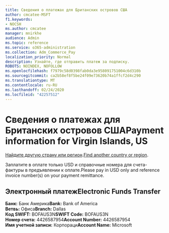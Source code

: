 ```yaml
---
title: Сведения о платежах для Британских островов США
author: cmcatee-MSFT
f1.keywords:
- NOCSH
ms.author: cmcatee
manager: mnirkhe
audience: Admin
ms.topic: reference
ms.service: o365-administration
ms.collection: Adm_Commerce_Pay
localization_priority: Normal
description: Узнайте, где отправить платеж за подписку.
ROBOTS: NOINDEX, NOFOLLOW
ms.openlocfilehash: f7979c58d0398fab0da3e958091751004c6d310b
ms.sourcegitcommit: ca2b58ef8f5be24f09e73620b74a1ffcf2d4c290
ms.translationtype: MT
ms.contentlocale: ru-RU
ms.lasthandoff: 02/24/2020
ms.locfileid: "42257512"
---
```

# <a name="payment-information-for-virgin-islands-us"></a><span data-ttu-id="3ae6c-103">Сведения о платежах для Британских островов США</span><span class="sxs-lookup"><span data-stu-id="3ae6c-103">Payment information for Virgin Islands, US</span></span>

<span data-ttu-id="3ae6c-104">[Найдите другую страну или регион](../billing-and-payments/pay-for-your-subscription.md).</span><span class="sxs-lookup"><span data-stu-id="3ae6c-104">[Find another country or region](../billing-and-payments/pay-for-your-subscription.md).</span></span>

<span data-ttu-id="3ae6c-105">Заплатите в оплате только USD и справочные номера для счета-фактуры в предъявлении к оплате.</span><span class="sxs-lookup"><span data-stu-id="3ae6c-105">Please pay in USD only and reference invoice number(s) on your payment remittance.</span></span>

## <a name="electronic-funds-transfer"></a><span data-ttu-id="3ae6c-106">Электронный платеж</span><span class="sxs-lookup"><span data-stu-id="3ae6c-106">Electronic Funds Transfer</span></span>

<span data-ttu-id="3ae6c-107">**Банк:** Банк Америка</span><span class="sxs-lookup"><span data-stu-id="3ae6c-107">**Bank:** Bank of America</span></span>  
<span data-ttu-id="3ae6c-108">**Ветвь:** Офиса</span><span class="sxs-lookup"><span data-stu-id="3ae6c-108">**Branch:** Dallas</span></span>  
<span data-ttu-id="3ae6c-109">**Код SWIFT:** BOFAUS3N</span><span class="sxs-lookup"><span data-stu-id="3ae6c-109">**SWIFT Code:** BOFAUS3N</span></span>  
<span data-ttu-id="3ae6c-110">**Номер счета:** 4426587954</span><span class="sxs-lookup"><span data-stu-id="3ae6c-110">**Account Number:** 4426587954</span></span>  
<span data-ttu-id="3ae6c-111">**Имя учетной записи:** Корпораци</span><span class="sxs-lookup"><span data-stu-id="3ae6c-111">**Account Name:** Microsoft</span></span>  